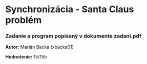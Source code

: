 # Synchronizácia - Santa Claus problém
### Zadanie a program popísaný v dokumente zadani.pdf
**Autor:** Marián Backa (xbacka01)

**Hodnotenie:** 15/15b
